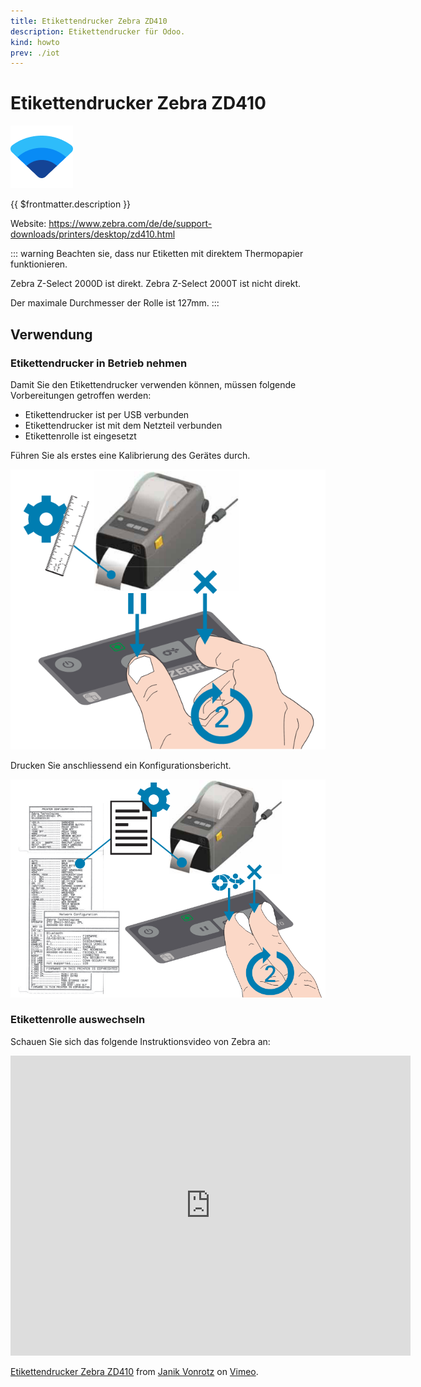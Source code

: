 ```yaml
---
title: Etikettendrucker Zebra ZD410
description: Etikettendrucker für Odoo.
kind: howto
prev: ./iot
---
```


# Etikettendrucker Zebra ZD410

![icons_odoo_iot](attachments/icons_odoo_iot.png)

{{ $frontmatter.description }}

Website: <https://www.zebra.com/de/de/support-downloads/printers/desktop/zd410.html>

::: warning
Beachten sie, dass nur Etiketten mit direktem Thermopapier funktionieren.

Zebra Z-Select 2000D ist direkt.
Zebra Z-Select 2000T ist nicht direkt.

Der maximale Durchmesser der Rolle ist 127mm.
:::

## Verwendung

### Etikettendrucker in Betrieb nehmen

Damit Sie den Etikettendrucker verwenden können, müssen folgende Vorbereitungen getroffen werden:

- Etikettendrucker ist per USB verbunden
- Etikettendrucker ist mit dem Netzteil verbunden
- Etikettenrolle ist eingesetzt

Führen Sie als erstes eine Kalibrierung des Gerätes durch.

![](attachments/Etikettendrucker%20Zebra%20ZD410%20kalibrieren.png)

Drucken Sie anschliessend ein Konfigurationsbericht.

![](attachments/Etikettendrucker%20Zebra%20ZD410%20testen.png)

### Etikettenrolle auswechseln

Schauen Sie sich das folgende Instruktionsvideo von Zebra an:

<iframe src="https://player.vimeo.com/video/727167025?h=1d2227d0a1" width="640" height="480" frameborder="0" allow="autoplay; fullscreen; picture-in-picture" allowfullscreen></iframe>
<p><a href="https://vimeo.com/727167025">Etikettendrucker Zebra ZD410</a> from <a href="https://vimeo.com/janikvonrotz">Janik Vonrotz</a> on <a href="https://vimeo.com">Vimeo</a>.</p>
